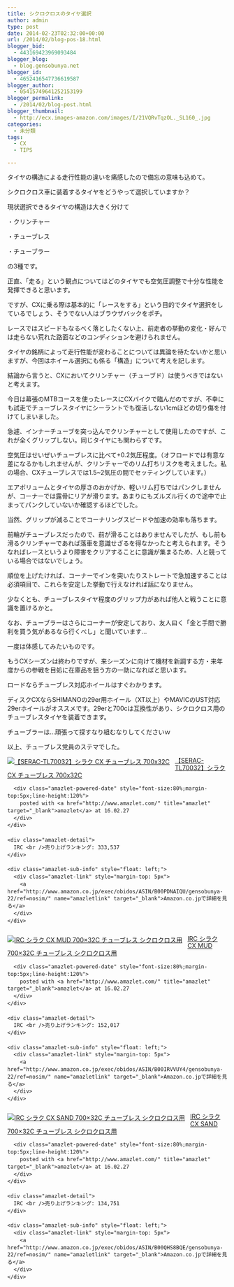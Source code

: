 ```yaml
---
title: シクロクロスのタイヤ選択
author: admin
type: post
date: 2014-02-23T02:32:00+00:00
url: /2014/02/blog-pos-18.html
blogger_bid:
  - 443169423969093484
blogger_blog:
  - blog.gensobunya.net
blogger_id:
  - 4652416547736619587
blogger_author:
  - 05415749641252153199
blogger_permalink:
  - /2014/02/blog-post.html
blogger_thumbnail:
  - http://ecx.images-amazon.com/images/I/21VQRvTqzOL._SL160_.jpg
categories:
  - 未分類
tags:
  - CX
  - TIPS

---
```

タイヤの構造による走行性能の違いを痛感したので備忘の意味も込めて。

シクロクロス車に装着するタイヤをどうやって選択していますか？
  
現状選択できるタイヤの構造は大きく分けて

・クリンチャー
  
・チューブレス
  
・チューブラー

の3種です。
  
正直、「走る」という観点についてはどのタイヤでも空気圧調整で十分な性能を発揮できると思います。

ですが、CXに乗る際は基本的に「レースをする」という目的でタイヤ選択をしているでしょう、そうでない人はブラウザバックをポチ。

レースではスピードもなるべく落としたくない上、前走者の挙動の変化・好んでは走らない荒れた路面などのコンディションを避けられません。

タイヤの銘柄によって走行性能が変わることについては異論を待たないかと思いますが、今回はホイール選択にも係る「構造」について考えを記します。

結論から言うと、CXにおいてクリンチャー（チューブド）は使うべきではないと考えます。

今日は幕張のMTBコースを使ったレースにCXバイクで臨んだのですが、不幸にも試走でチューブレスタイヤにシーラントでも復活しない1cmほどの切り傷を付けてしまいました。
  
急遽、インナーチューブを突っ込んでクリンチャーとして使用したのですが、これが全くグリップしない。同じタイヤにも関わらずです。

空気圧はせいぜいチューブレスに比べて+0.2気圧程度。（オフロードでは有意な差になるかもしれませんが、クリンチャーでのリム打ちリスクを考えました。私の場合、CXチューブレスでは1.5~2気圧の間でセッティングしています。）

エアボリュームとタイヤの厚さのおかげか、軽いリム打ちではパンクしませんが、コーナーでは露骨にリアが滑ります。あまりにもズルズル行くので途中で止まってパンクしていないか確認するほどでした。
  
当然、グリップが減ることでコーナリングスピードや加速の効率も落ちます。

前輪がチューブレスだったので、前が滑ることはありませんでしたが、もし前も滑るクリンチャーであれば落車を意識せざるを得なかったと考えられます。そうなればレースというより障害をクリアすることに意識が集まるため、人と競っている場合ではないでしょう。

順位を上げたければ、コーナーでインを突いたりストレートで急加速することは必須項目で、これらを安定した挙動で行えなければ話になりません。
  
少なくとも、チューブレスタイヤ程度のグリップ力があれば他人と戦うことに意識を置けるかと。

なお、チューブラーはさらにコーナーが安定しており、友人曰く「金と手間で勝利を買う気があるなら行くべし」と聞いています…
  
一度は体感してみたいものです。

もうCXシーズンは終わりですが、来シーズンに向けて機材を新調する方・来年度からの参戦を目処に在庫品を狙う方の一助になればと思います。

ロードならチューブレス対応ホイールはすぐわかります。
  
ディスクCXならSHIMANOの29er用ホイール（XT以上）やMAVICのUST対応29erホイールがオススメです。29erと700cは互換性があり、シクロクロス用のチューブレスタイヤを装着できます。

チューブラーは…頑張って探すなり組むなりしてくださいｗ

以上、チューブレス党員のステマでした。

<div class="amazlet-box" style="margin-bottom:0px;">
  <div class="amazlet-image" style="float:left;margin:0px 12px 1px 0px;">
    <a href="http://www.amazon.co.jp/exec/obidos/ASIN/B00PDNAIQU/gensobunya-22/ref=nosim/" name="amazletlink" target="_blank"><img src="https://images-fe.ssl-images-amazon.com/images/I/21VQRvTqzOL._SL160_.jpg" alt="【SERAC-TL70032】シラク CX チューブレス 700x32C" style="border: none;" /></a>
  </div>
  
  <div class="amazlet-info" style="line-height:120%; margin-bottom: 10px">
    <div class="amazlet-name" style="margin-bottom:10px;line-height:120%">
      <a href="http://www.amazon.co.jp/exec/obidos/ASIN/B00PDNAIQU/gensobunya-22/ref=nosim/" name="amazletlink" target="_blank">【SERAC-TL70032】シラク CX チューブレス 700x32C</a></p> 
      
      <div class="amazlet-powered-date" style="font-size:80%;margin-top:5px;line-height:120%">
        posted with <a href="http://www.amazlet.com/" title="amazlet" target="_blank">amazlet</a> at 16.02.27
      </div>
    </div>
    
    <div class="amazlet-detail">
      IRC <br />売り上げランキング: 333,537
    </div>
    
    <div class="amazlet-sub-info" style="float: left;">
      <div class="amazlet-link" style="margin-top: 5px">
        <a href="http://www.amazon.co.jp/exec/obidos/ASIN/B00PDNAIQU/gensobunya-22/ref=nosim/" name="amazletlink" target="_blank">Amazon.co.jpで詳細を見る</a>
      </div>
    </div>
  </div>
  
  <div class="amazlet-footer" style="clear: left">
  </div>
</div>

<div class="amazlet-box" style="margin-bottom:0px;">
  <div class="amazlet-image" style="float:left;margin:0px 12px 1px 0px;">
    <a href="http://www.amazon.co.jp/exec/obidos/ASIN/B00IRVVUY4/gensobunya-22/ref=nosim/" name="amazletlink" target="_blank"><img src="https://images-fe.ssl-images-amazon.com/images/I/41r5G-kdt-L._SL160_.jpg" alt="IRC シラク CX MUD 700×32C チューブレス シクロクロス用" style="border: none;" /></a>
  </div>
  
  <div class="amazlet-info" style="line-height:120%; margin-bottom: 10px">
    <div class="amazlet-name" style="margin-bottom:10px;line-height:120%">
      <a href="http://www.amazon.co.jp/exec/obidos/ASIN/B00IRVVUY4/gensobunya-22/ref=nosim/" name="amazletlink" target="_blank">IRC シラク CX MUD 700×32C チューブレス シクロクロス用</a></p> 
      
      <div class="amazlet-powered-date" style="font-size:80%;margin-top:5px;line-height:120%">
        posted with <a href="http://www.amazlet.com/" title="amazlet" target="_blank">amazlet</a> at 16.02.27
      </div>
    </div>
    
    <div class="amazlet-detail">
      IRC <br />売り上げランキング: 152,017
    </div>
    
    <div class="amazlet-sub-info" style="float: left;">
      <div class="amazlet-link" style="margin-top: 5px">
        <a href="http://www.amazon.co.jp/exec/obidos/ASIN/B00IRVVUY4/gensobunya-22/ref=nosim/" name="amazletlink" target="_blank">Amazon.co.jpで詳細を見る</a>
      </div>
    </div>
  </div>
  
  <div class="amazlet-footer" style="clear: left">
  </div>
</div>

<div class="amazlet-box" style="margin-bottom:0px;">
  <div class="amazlet-image" style="float:left;margin:0px 12px 1px 0px;">
    <a href="http://www.amazon.co.jp/exec/obidos/ASIN/B00QHS8BQE/gensobunya-22/ref=nosim/" name="amazletlink" target="_blank"><img src="https://images-fe.ssl-images-amazon.com/images/I/41xEsNw4rxL._SL160_.jpg" alt="IRC シラク CX SAND 700×32C チューブレス シクロクロス用" style="border: none;" /></a>
  </div>
  
  <div class="amazlet-info" style="line-height:120%; margin-bottom: 10px">
    <div class="amazlet-name" style="margin-bottom:10px;line-height:120%">
      <a href="http://www.amazon.co.jp/exec/obidos/ASIN/B00QHS8BQE/gensobunya-22/ref=nosim/" name="amazletlink" target="_blank">IRC シラク CX SAND 700×32C チューブレス シクロクロス用</a></p> 
      
      <div class="amazlet-powered-date" style="font-size:80%;margin-top:5px;line-height:120%">
        posted with <a href="http://www.amazlet.com/" title="amazlet" target="_blank">amazlet</a> at 16.02.27
      </div>
    </div>
    
    <div class="amazlet-detail">
      IRC <br />売り上げランキング: 134,751
    </div>
    
    <div class="amazlet-sub-info" style="float: left;">
      <div class="amazlet-link" style="margin-top: 5px">
        <a href="http://www.amazon.co.jp/exec/obidos/ASIN/B00QHS8BQE/gensobunya-22/ref=nosim/" name="amazletlink" target="_blank">Amazon.co.jpで詳細を見る</a>
      </div>
    </div>
  </div>
  
  <div class="amazlet-footer" style="clear: left">
  </div>
</div>

<!-- WP QUADS Content Ad Plugin v. 1.6.0 -->

<div class="quads-location quads-ad1" id="quads-ad1" style="float:none;margin:0px;">
  <!-- gensou-cycle_banner2_AdSense3_1x1_as -->
  
  <ins class="adsbygoogle"
     style="display:block"
     data-ad-client="ca-pub-0056151430743709"
     data-ad-slot="4152578227"
     data-ad-format="auto"></ins>
</div>